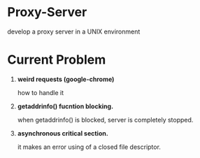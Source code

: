 # Proxy-Server
develop a proxy server in a UNIX environment


# Current Problem
1. **weird requests (google-chrome)**

	how to handle it


2. **getaddrinfo() fucntion blocking.**

	when getaddrinfo() is blocked, server is completely stopped.


3. **asynchronous critical section.**

	it makes an error using of a closed file descriptor.


